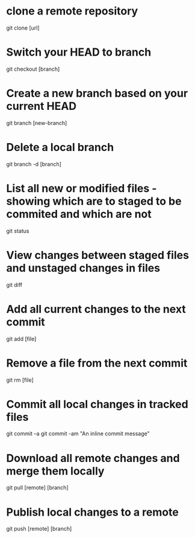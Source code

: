 # clone a remote repository
git clone [url]

# Switch your HEAD to branch
git checkout [branch]

# Create a new branch based on your current HEAD
git branch [new-branch]

# Delete a local branch
git branch -d [branch]

# List all new or modified files - showing which are to staged to be commited and which are not 
git status

# View changes between staged files and unstaged changes in files
git diff

# Add all current changes to the next commit
git add [file]

# Remove a file from the next commit
git rm [file]

# Commit all local changes in tracked  files
git commit –a
git commit -am "An inline  commit message"

# Download all remote changes and merge them locally
git pull [remote] [branch]

# Publish local changes to a remote 
git push [remote] [branch]
